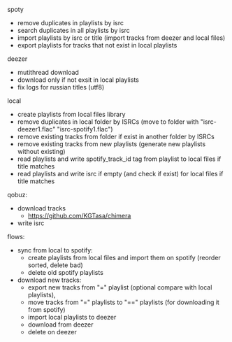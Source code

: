 spoty
- remove duplicates in playlists by isrc
- search duplicates in all playlists by isrc
- import playlists by isrc or title (import tracks from deezer and local files)
- export playlists for tracks that not exist in local playlists

deezer
- mutithread download
- download only if not exsit in local playlists
- fix logs for russian titles (utf8)

local
- create playlists from local files library
- remove duplicates in local folder by ISRCs (move to folder with "isrc-deezer1.flac" "isrc-spotify1.flac")
- remove existing tracks from folder if exist in another folder by ISRCs
- remove existing tracks from new playlists (generate new playlists without existing)
- read playlists and write spotify_track_id tag from playlist to local files if title matches
- read playlists and write isrc if empty (and check if exist) for local files if title matches

qobuz:
- download tracks
  - https://github.com/KGTasa/chimera
- write isrc

flows:
- sync from local to spotify:
  - create playlists from local files and import them on spotify (reorder sorted, delete bad)
  - delete old spotify playlists
- download new tracks:
  - export new tracks from "=" playlist (optional compare with local playlists),
  - move tracks from "=" playlists to "==" playlists (for downloading it from spotify)
  - import local playlists to deezer
  - download from deezer
  - delete on deezer
